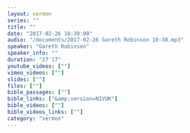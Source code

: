 ```yaml
---
layout: sermon
series: ""
title: ""
date: "2017-02-26 10:30:00"
audio: "/documents/2017-02-26 Gareth Robinson 10-30.mp3"
speaker: "Gareth Robinson"
speaker_info: ""
duration: "27'17"
youtube_videos: [""]
vimeo_videos: [""]
slides: [""]
files: [""]
bible_passages: [""]
bible_links: ["&amp;version=NIVUK"]
bible_videos: [""]
bible_videos_links: [""]
category: "sermon"
---
```

